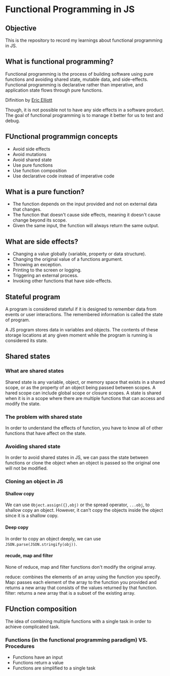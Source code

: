 # Functional Programming in JS

## Objective
This is the repository to record my learnings about functional programming in JS.

## What is functional programming?
Functional programming is the process of building software using pure functions and avoiding shared state, mutable data, and side-effects. Functional programming is declarative rather than imperative, and application state flows through pure functions.

Difinition by [Eric Elliott](https://medium.com/javascript-scene/master-the-javascript-interview-what-is-functional-programming-7f218c68b3a0)

Though, it is not possible not to have any side effects in a software product. The goal of functional programming is to manage it better for us to test and debug.

## FUnctional programmign concepts
- Avoid side effects
- Avoid mutations
- Avoid shared state
- Use pure functions
- Use function composition
- Use declarative code instead of imperative code

## What is a pure function?
- The function depends on the input provided and not on external data that changes.
- The function that doesn't cause side effects, meaning it doesn't cause change beyond its scope.
- Given the same input, the function will always return the same output.

## What are side effects?
- Changing a value globally (variable, property or data structure).
- Changing the original value of a functions argument.
- Throwing an exception.
- Printing to the screen or logging.
- Triggering an external process.
- Invoking other functions that have side-effects.

## Stateful program
A program is considered stateful if it is designed to remember data from events or user interactions. The remembered information is called the state of program.

A JS program stores data in variables and objects. The contents of these storage locations at any given moment while the program is running is considered its state.

## Shared states
### What are shared states
Shared state is any variable, object, or memory space that exists in a shared scope, or as the property of an object being passed between scopes. A hared scope can include global scope or closure scopes. A state is shared when it is in a scope where there are multiple functions that can access and modify the state.

### The problem with shared state
In order to understand the effects of function, you have to know all of other functions that have affect on the state. 

### Avoiding shared state
In order to avoid shared states in JS, we can pass the state between functions or clone the object when an object is passed so the original one will not be modified.

### Cloning an object in JS
#### Shallow copy
We can use `Object.assign({},obj)` or the spread operator, `...obj`, to shallow copy an object. However, it can't copy the objects inside the object since it is a shallow copy.

#### Deep copy
In order to copy an object deeply, we can use `JSON.parse(JSON.stringify(obj))`.

#### recude, map and filter
None of reduce, map and filter functions don't modify the original array.

reduce: combines the elements of an array using the function you specify.  
Map: passes each element of the array to the function you provided and returns a new array that consists of the values returned by that function.  
filter: returns a new array that is a subset of the existing array.

## FUnction composition
The idea of combining multiple functions with a single task in order to achieve complicated task.

### Functions (in the functional programming paradigm) VS. Procedures
- Functions have an input
- Functions return a value
- Functions are simplified to a single task
